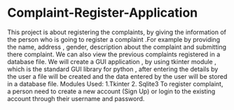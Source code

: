 # Complaint-Register-Application
This project is about registering the complaints, by giving the information of the person who is going to register a complaint .For example by providing the name, address , gender, description about the complaint and submitting  there complaint. We can also view the previous complaints registered in a database file.  We will create a GUI application , by using  tkinter module , which is the standard GUI library for python , after entering the details by the user  a file will be created and  the data entered by the user will be stored in a database file.  Modules Used: 1.Tkinter 2. Sqlite3 To register complaint, a person need to create a new account (Sign Up) or login to the existing account  through their username and password.
